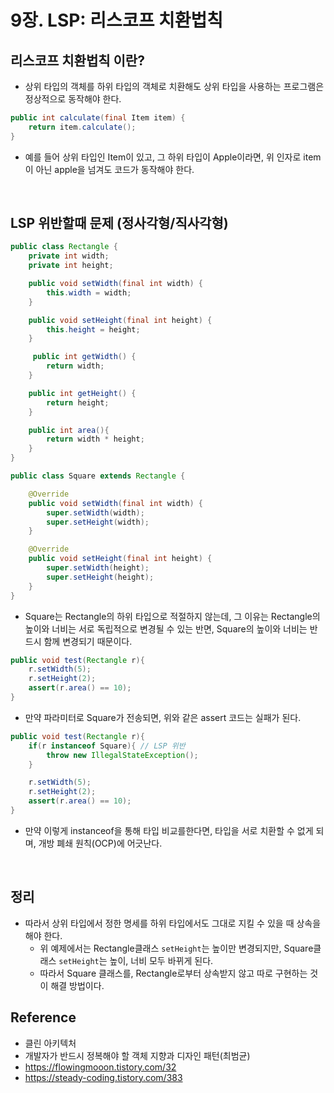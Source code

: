 # 9장. LSP: 리스코프 치환법칙

## 리스코프 치환법칙 이란?

- 상위 타입의 객체를 하위 타입의 객체로 치환해도 상위 타입을 사용하는 프로그램은 정상적으로 동작해야 한다.

```java
public int calculate(final Item item) {
	return item.calculate();
}
```
- 예를 들어 상위 타입인 Item이 있고, 그 하위 타입이 Apple이라면, 위 인자로 item이 아닌 apple을 넘겨도 코드가 동작해야 한다.

<br/>

## LSP 위반할때 문제 (정사각형/직사각형)

```java
public class Rectangle {
    private int width;
    private int height;

    public void setWidth(final int width) {
        this.width = width;
    }

    public void setHeight(final int height) {
        this.height = height;
    }

     public int getWidth() {
        return width;
    }

    public int getHeight() {
        return height;
    }

    public int area(){
        return width * height;
    }
}
```
```java
public class Square extends Rectangle {

    @Override
    public void setWidth(final int width) {
        super.setWidth(width);
        super.setHeight(width);
    }

    @Override
    public void setHeight(final int height) {
        super.setWidth(height);
        super.setHeight(height);
    }
}
```
- Square는 Rectangle의 하위 타입으로 적절하지 않는데, 그 이유는 Rectangle의 높이와 너비는 서로 독립적으로 변경될 수 있는 반면, Square의 높이와 너비는 반드시 함께 변경되기 때문이다.
  
```java
public void test(Rectangle r){
    r.setWidth(5);
    r.setHeight(2); 
    assert(r.area() == 10);
}
```
- 만약 파라미터로 Square가 전송되면, 위와 같은 assert 코드는 실패가 된다.
```java
public void test(Rectangle r){
    if(r instanceof Square){ // LSP 위반
        throw new IllegalStateException();
    }

    r.setWidth(5);
    r.setHeight(2); 
    assert(r.area() == 10);
}
```
- 만약 이렇게 instanceof을 통해 타입 비교를한다면, 타입을 서로 치환할 수 없게 되며, 개방 폐쇄 원칙(OCP)에 어긋난다.

<br/>

## 정리
- 따라서 상위 타입에서 정한 명세를 하위 타입에서도 그대로 지킬 수 있을 때 상속을 해야 한다.
  - 위 예제에서는 Rectangle클래스 `setHeight`는 높이만 변경되지만, Square클래스 `setHeight`는 높이, 너비 모두 바뀌게 된다.
  - 따라서 Square 클래스를, Rectangle로부터 상속받지 않고 따로 구현하는 것이 해결 방법이다.

## Reference
- 클린 아키텍처
- 개발자가 반드시 정복해야 할 객체 지향과 디자인 패턴(최범균)
- https://flowingmooon.tistory.com/32
- https://steady-coding.tistory.com/383
